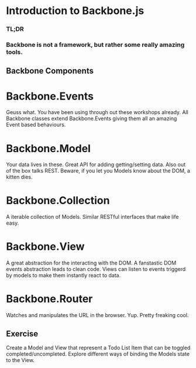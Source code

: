 Introduction to Backbone.js
===========================

### TL;DR
### Backbone is not a framework, but rather some really amazing tools.

Backbone Components
-------------------

# Backbone.Events

Geuss what. You have been using through out these workshops already. All Backbone classes extend Backbone.Events giving them all an amazing Event based behaviours.

# Backbone.Model

Your data lives in these. Great API for adding getting/setting data. Also out of the box talks REST. Beware, if you let you Models know about the DOM, a kitten dies.

# Backbone.Collection

A iterable collection of Models. Similar RESTful interfaces that make life easy.

# Backbone.View

A great abstraction for the interacting with the DOM. A fanstastic DOM events abstraction leads to clean code. Views can listen to events triggerd by models to make them instantly react to data.

# Backbone.Router

Watches and manipulates the URL in the browser. Yup. Pretty freaking cool.


Exercise
--------

Create a Model and View that represent a Todo List Item that can be toggled completed/uncompleted. Explore different ways of binding the Models state to the View.


